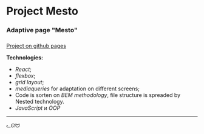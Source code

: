 # Project Mesto

### Adaptive page "Mesto"
###
[Project on github pages](https://icube1.github.io/mesto-react/)


**Technologies:**

- _React_;
- _flexbox_;
- _grid layout_;
- _mediaqueries_ for adaptation on different screens;
- Code is sorten on _BEM methodology_, file structure is spreaded by Nested technology.
- _JavaScript_ и _OOP_
---
ᓚᘏᗢ
